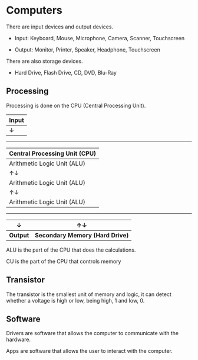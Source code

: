 # Computers

There are input devices and output devices.

- Input: Keyboard, Mouse, Microphone, Camera, Scanner, Touchscreen

- Output: Monitor, Printer, Speaker, Headphone, Touchscreen

There are also storage devices.

- Hard Drive, Flash Drive, CD, DVD, Blu-Ray

## Processing

Processing is done on the CPU (Central Processing Unit).

| Input                                          |
|------------------------------------------------|
| ↓                                              |
--------------------------------------------------
| Central Processing Unit (CPU)                  |
|------------------------------------------------|
| Arithmetic Logic Unit (ALU)                    |
| ↑↓                                             |
| Arithmetic Logic Unit (ALU)                    |
| ↑↓                                             |
| Arithmetic Logic Unit (ALU)                    |
--------------------------------------------------
| ↓          | ↑↓                                |
|------------|-----------------------------------|
| **Output** | **Secondary Memory (Hard Drive)** |

ALU is the part of the CPU that does the calculations.

CU is the part of the CPU that controls memory


## Transistor

The transistor is the smallest unit of memory and logic, it can detect whether a voltage is high or low, being high, 1 and low, 0.

## Software

Drivers are software that allows the computer to communicate with the hardware.

Apps are software that allows the user to interact with the computer.

